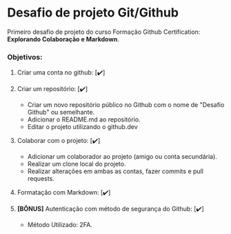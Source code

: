 # Desafio de projeto Git/Github

Primeiro desafio de projeto do curso Formação Github Certification: **Explorando Colaboração e Markdown**.

### Objetivos:

 1. Criar uma conta no github: [✔️]

 2. Criar um repositório: [✔️]
    - Criar um novo repositório público no Github com o nome de "Desafio Github" ou semelhante.
    - Adicionar o README.md ao repositório.
    - Editar o projeto utilizando o github.dev

 3. Colaborar com o projeto: [✔️]
    - Adicionar um colaborador ao projeto (amigo ou conta secundária).
    - Realizar um clone local do projeto.
    - Realizar alterações em ambas as contas, fazer commits e pull requests.

 4. Formatação com Markdown: [✔️]

 5. **[BÔNUS]** Autenticação com método de segurança do Github: [✔️]
    - Método Utilizado: 2FA.